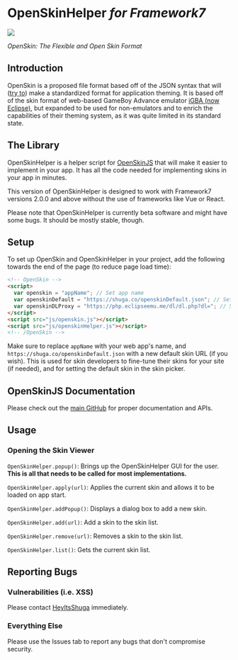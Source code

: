 # OpenSkinHelper *for Framework7*
![](https://raw.githubusercontent.com/Shugabuga/OpenSkinJS/master/OpenSkin.png)

*OpenSkin: The Flexible and Open Skin Format*

## Introduction

OpenSkin is a proposed file format based off of the JSON syntax that will ([try to](https://xkcd.com/927/)) make a standardized format for application theming. It is based off of the skin format of web-based GameBoy Advance emulator [iGBA (now Eclipse)](https://eclipseemu.me), but expanded to be used for non-emulators and to enrich the capabilities of their theming system, as it was quite limited in its standard state.

## The Library

OpenSkinHelper is a helper script for [OpenSkinJS](https://github.com/Shugabuga/OpenSkinJS/) that will make it easier to implement in your app. It has all the code needed for implementing skins in your app in minutes.

This version of OpenSkinHelper is designed to work with Framework7 versions 2.0.0 and above without the use of frameworks like Vue or React.

Please note that OpenSkinHelper is currently beta software and might have some bugs. It should be mostly stable, though.

## Setup

To set up OpenSkin and OpenSkinHelper in your project, add the following towards the end of the page (to reduce page load time):

```html
<!-- OpenSkin -->
<script>
  var openskin = "appName"; // Set app name
  var openskinDefault = "https://shuga.co/openskinDefault.json"; // Set default skin URL
  var openskinDLProxy = "https://php.eclipseemu.me/dl/dl.php?dl="; // Set proxy URL. Can be blank.
</script>
<script src="js/openskin.js"></script>
<script src="js/openskinHelper.js"></script>
<!-- /OpenSkin -->
```

Make sure to replace `appName` with your web app's name, and `https://shuga.co/openskinDefault.json` with a new default skin URL (if you wish). This is used for skin developers to fine-tune their skins for your site (if needed), and for setting the default skin in the skin picker.

## OpenSkinJS Documentation

Please check out the [main GitHub](https://github.com/Shugabuga/OpenSkinJS/) for proper documentation and APIs.

## Usage

### Opening the Skin Viewer

`OpenSkinHelper.popup()`: Brings up the OpenSkinHelper GUI for the user. **This is all that needs to be called for most implementations.**

`OpenSkinHelper.apply(url)`: Applies the current skin and allows it to be loaded on app start.

`OpenSkinHelper.addPopup()`: Displays a dialog box to add a new skin.

`OpenSkinHelper.add(url)`: Add a skin to the skin list.

`OpenSkinHelper.remove(url)`: Removes a skin to the skin list.

`OpenSkinHelper.list()`: Gets the current skin list.


## Reporting Bugs

### Vulnerabilities (i.e. XSS)

Please contact [HeyItsShuga](https://twitter.com/HeyItsShuga) immediately.

### Everything Else

Please use the Issues tab to report any bugs that don't compromise security.

